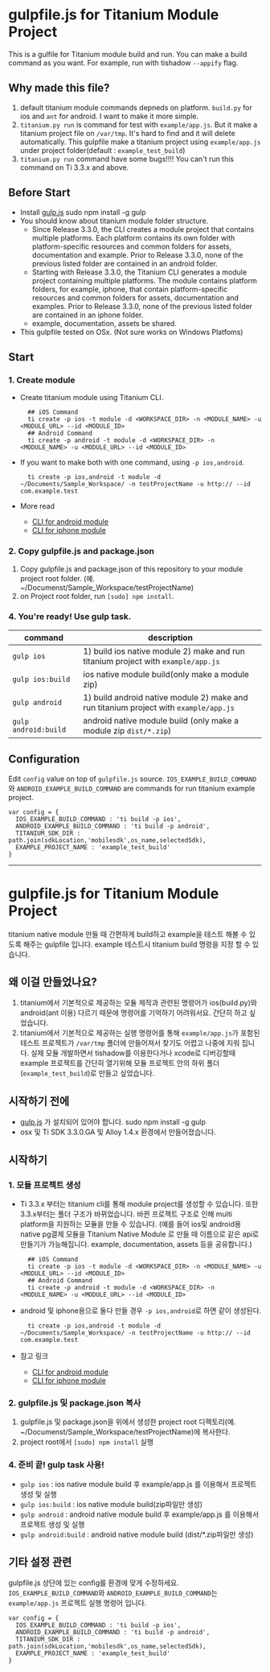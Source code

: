 # gulpfile.js for Titanium Module Project
This is a gulfile for Titanium module build and run. You can make a build command as you want. For example, run with tishadow `--appify` flag.

## Why made this file?

1. default titanium module commands depneds on platform. `build.py` for ios and `ant` for android. I want to make it more simple.
2. `titanium.py run` is command for test with `example/app.js`. But it make a titanium project file on `/var/tmp`. It's hard to find and it will delete automatically. This gulpfile make a titanium project using `example/app.js` under project folder(default : `example_test_build`)
3. `titanium.py run` command have some bugs!!!! You can't run this command on Ti 3.3.x and above.

## Before Start
- Install [gulp.js](http://gulpjs.com)
      sudo npm install -g gulp
- You should know about titanium module folder structure.
    - Since Release 3.3.0, the CLI creates a module project that contains multiple platforms. Each platform contains its own folder with platform-specific resources and common folders for assets, documentation and example. Prior to Release 3.3.0, none of the previous listed folder are contained in an android folder.
    - Starting with Release 3.3.0, the Titanium CLI generates a module project containing multiple platforms. The module contains platform folders, for example, iphone, that contain platform-specific resources and common folders for assets, documentation and examples. Prior to Release 3.3.0, none of the previous listed folder are contained in an iphone folder.
    - example, documentation, assets be shared.
- This gulpfile tested on OSx. (Not sure works on Windows Platfoms)

## Start
### 1. Create module
- Create titanium module using Titanium CLI.

        ## iOS Command
        ti create -p ios -t module -d <WORKSPACE_DIR> -n <MODULE_NAME> -u <MODULE_URL> --id <MODULE_ID>
        ## Android Command
        ti create -p android -t module -d <WORKSPACE_DIR> -n <MODULE_NAME> -u <MODULE_URL> --id <MODULE_ID>

- If you want to make both with one command, using `-p ios,android`.

        ti create -p ios,android -t module -d ~/Documents/Sample_Workspace/ -n testProjectName -u http:// --id com.example.test

- More read
  - [CLI for android module](http://docs.appcelerator.com/titanium/latest/#!/guide/Android_Module_Development_Guide-section-29004945_AndroidModuleDevelopmentGuide-CreatingfromtheTerminal)
  - [CLI for iphone module](http://docs.appcelerator.com/titanium/latest/#!/guide/iOS_Module_Development_Guide-section-29004946_iOSModuleDevelopmentGuide-Step2%3ACreatingyourFirstModule)

### 2. Copy gulpfile.js and package.json
1. Copy gulpfile.js and package.json of this repository to your module project root folder. (예. ~/Documenst/Sample_Workspace/testProjectName)
1. on Project root folder, run `[sudo] npm install`.

### 4. You're ready! Use gulp task.

command | description
------- | -----------
`gulp ios` | 1) build ios native module 2) make and run titanium project with `example/app.js`
`gulp ios:build` | ios native module build(only make a module zip)
`gulp android` | 1) build android native module 2) make and run titanium project with `example/app.js`
`gulp android:build` | android native module build (only make a module zip `dist/*.zip`)

## Configuration
Edit `config` value on top of `gulpfile.js` source. `IOS_EXAMPLE_BUILD_COMMAND`와 `ANDROID_EXAMPLE_BUILD_COMMAND` are commands for run titanium example project.

    var config = {
      IOS_EXAMPLE_BUILD_COMMAND : 'ti build -p ios',
      ANDROID_EXAMPLE_BUILD_COMMAND : 'ti build -p android',
      TITANIUM_SDK_DIR : path.join(sdkLocation,'mobilesdk',os_name,selectedSdk),
      EXAMPLE_PROJECT_NAME : 'example_test_build'
    }



----------

# gulpfile.js for Titanium Module Project
titanium native module 만들 때 간편하게 build하고 example을 테스트 해볼 수 있도록 해주는 gulpfile 입니다. example 테스트시 titanium build 명령을 지정 할 수 있습니다.

## 왜 이걸 만들었나요?

1. titanium에서 기본적으로 제공하는 모듈 제작과 관련된 명령어가 ios(build.py)와 android(ant 이용) 다르기 때문에 명령어를 기억하기 어려워서요. 간단히 하고 싶었습니다.
2. titanium에서 기본적으로 제공하는 실행 명령어를 통해 `example/app.js`가 포함된 테스트 프로젝트가 `/var/tmp` 폴더에 만들어져서 찾기도 어렵고 나중에 지워 집니다. 실제 모듈 개발하면서 tishadow를 이용한다거나 xcode로 디버깅할때 example 프로젝트를 간단히 열기위해 모듈 프로젝트 안의 하위 폴더(`example_test_build`)로 만들고 싶었습니다.

## 시작하기 전에
- [gulp.js](http://gulpjs.com) 가 설치되어 있어야 합니다.
      sudo npm install -g gulp
- osx 및 Ti SDK 3.3.0.GA 및 Alloy 1.4.x 환경에서 만들어졌습니다.

## 시작하기
### 1. 모듈 프로젝트 생성

- Ti 3.3.x 부터는 titanium cli를 통해 module project를 생성할 수 있습니다. 또한 3.3.x부터는 폴더 구조가 바뀌었습니다. 바뀐 프로젝트 구조로 인해 multi platform을 지원하는 모듈을 만들 수 있습니다. (예를 들어 ios및 android용 native pg결제 모듈을 Titanium Native Module 로 만들 때 이름으로 같은 api로 만들기가 가능해집니다. example, documentation, assets 등을 공유합니다.)

        ## iOS Command
        ti create -p ios -t module -d <WORKSPACE_DIR> -n <MODULE_NAME> -u <MODULE_URL> --id <MODULE_ID>
        ## Android Command
        ti create -p android -t module -d <WORKSPACE_DIR> -n <MODULE_NAME> -u <MODULE_URL> --id <MODULE_ID>

- android 및  iphone용으로 둘다 만들 경우 `-p ios,android`로 하면 같이 생성된다.

        ti create -p ios,android -t module -d ~/Documents/Sample_Workspace/ -n testProjectName -u http:// --id com.example.test

- 참고 링크
  - [CLI for android module](http://docs.appcelerator.com/titanium/latest/#!/guide/Android_Module_Development_Guide-section-29004945_AndroidModuleDevelopmentGuide-CreatingfromtheTerminal)
  - [CLI for iphone module](http://docs.appcelerator.com/titanium/latest/#!/guide/iOS_Module_Development_Guide-section-29004946_iOSModuleDevelopmentGuide-Step2%3ACreatingyourFirstModule)

### 2. gulpfile.js 및 package.json 복사
1. gulpfile.js 및 package.json을 위에서 생성한 project root 디랙토리(예. ~/Documenst/Sample_Workspace/testProjectName)에 복사한다.
1. project root에서 `[sudo] npm install` 실행

### 4. 준비 끝! gulp task 사용!
- `gulp ios` : ios native module build 후 example/app.js 를 이용해서 프로젝트 생성 및 실행
- `gulp ios:build` : ios native module build(zip파일만 생성)
- `gulp android` : android native module build 후 example/app.js 를 이용해서 프로젝트 생성 및 실행
- `gulp android:build` : android native module build (dist/*.zip파일만 생성)

## 기타 설정 관련
gulpfile.js 상단에 있는 config를 환경에 맞게 수정하세요. `IOS_EXAMPLE_BUILD_COMMAND`와 `ANDROID_EXAMPLE_BUILD_COMMAND`는 `example/app.js` 프로젝트 실행 명령어 입니다.

    var config = {
      IOS_EXAMPLE_BUILD_COMMAND : 'ti build -p ios',
      ANDROID_EXAMPLE_BUILD_COMMAND : 'ti build -p android',
      TITANIUM_SDK_DIR : path.join(sdkLocation,'mobilesdk',os_name,selectedSdk),
      EXAMPLE_PROJECT_NAME : 'example_test_build'
    }
